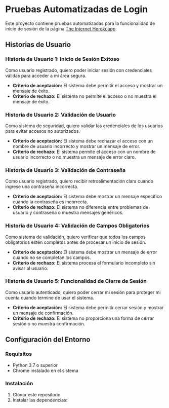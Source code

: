 # Pruebas Automatizadas de Login

Este proyecto contiene pruebas automatizadas para la funcionalidad de inicio de sesión de la página [The Internet Herokuapp](https://the-internet.herokuapp.com/login).

## Historias de Usuario

### Historia de Usuario 1: Inicio de Sesión Exitoso
Como usuario registrado, quiero poder iniciar sesión con credenciales válidas para acceder a mi área segura.
- **Criterio de aceptación:** El sistema debe permitir el acceso y mostrar un mensaje de éxito.
- **Criterio de rechazo:** El sistema no permite el acceso o no muestra el mensaje de éxito.

### Historia de Usuario 2: Validación de Usuario
Como sistema de seguridad, quiero validar las credenciales de los usuarios para evitar accesos no autorizados.
- **Criterio de aceptación:** El sistema debe rechazar el acceso con un nombre de usuario incorrecto y mostrar un mensaje de error.
- **Criterio de rechazo:** El sistema permite el acceso con un nombre de usuario incorrecto o no muestra un mensaje de error claro.

### Historia de Usuario 3: Validación de Contraseña
Como usuario registrado, quiero recibir retroalimentación clara cuando ingrese una contraseña incorrecta.
- **Criterio de aceptación:** El sistema debe mostrar un mensaje específico cuando la contraseña es incorrecta.
- **Criterio de rechazo:** El sistema no diferencia entre problemas de usuario y contraseña o muestra mensajes genéricos.

### Historia de Usuario 4: Validación de Campos Obligatorios
Como sistema de validación, quiero verificar que todos los campos obligatorios estén completos antes de procesar un inicio de sesión.
- **Criterio de aceptación:** El sistema debe mostrar un mensaje de error cuando no se completan los campos.
- **Criterio de rechazo:** El sistema procesa el formulario incompleto sin avisar al usuario.

### Historia de Usuario 5: Funcionalidad de Cierre de Sesión
Como usuario autenticado, quiero poder cerrar mi sesión para proteger mi cuenta cuando termine de usar el sistema.
- **Criterio de aceptación:** El sistema debe permitir cerrar sesión y mostrar un mensaje de confirmación.
- **Criterio de rechazo:** El sistema no proporciona una forma de cerrar sesión o no muestra confirmación.

## Configuración del Entorno

### Requisitos
- Python 3.7 o superior
- Chrome instalado en el sistema

### Instalación
1. Clonar este repositorio
2. Instalar las dependencias: